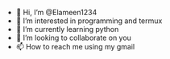 - 👋 Hi, I’m @Elameen1234
- 👀 I’m interested in programming and termux
- 🌱 I’m currently learning python
- 💞️ I’m looking to collaborate on you
- 📫 How to reach me using my gmail

<!---
Elameen1234/Elameen1234 is a ✨ special ✨ repository because its `README.md` (this file) appears on your GitHub profile.
You can click the Preview link to take a look at your changes.
--->
